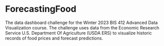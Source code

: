 # ForecastingFood
The data dashboard challenge for the Winter 2023 BIS 412 Advanced Data Visualization course. The challenge uses data from the Economic Research Service U.S. Department Of Agriculture (USDA ERS) to visualize historic records of food prices and forecast predictions.
